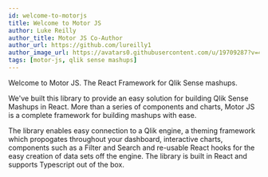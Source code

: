 ```yaml
---
id: welcome-to-motorjs
title: Welcome to Motor JS
author: Luke Reilly
author_title: Motor JS Co-Author
author_url: https://github.com/lureilly1
author_image_url: https://avatars0.githubusercontent.com/u/19709287?v=4
tags: [motor-js, qlik sense mashups]
---
```



Welcome to Motor JS. The React Framework for Qlik Sense mashups.

We've built this library to provide an easy solution for building Qlik Sense Mashups in React. 
More than a series of components and charts, Motor JS is a complete framework for building mashups with ease.
<!--truncate-->

The library enables easy connection to a Qlik engine, a theming framework which propogates throughout your dashboard, 
interactive charts, components such as a Filter and Search and re-usable React hooks for the easy creation of data sets
off the engine. The library is built in React and supports Typescript out of the box. 

